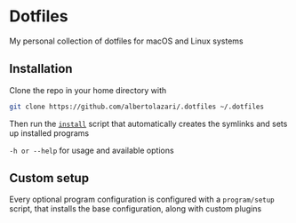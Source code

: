 # Dotfiles
My personal collection of dotfiles for macOS and Linux systems

## Installation
Clone the repo in your home directory with
```bash
git clone https://github.com/albertolazari/.dotfiles ~/.dotfiles
```

Then run the [`install`](install) script that automatically creates the symlinks and sets up installed programs

`-h or --help` for usage and available options

## Custom setup
Every optional program configuration is configured with a `program/setup` script, that installs the base configuration, along with custom plugins
